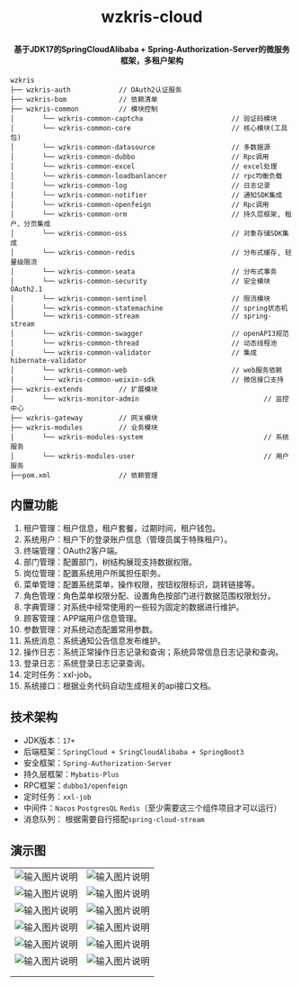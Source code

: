 <h1 align="center" style="margin: 30px 0 30px; font-weight: bold;">wzkris-cloud</h1>
<h4 align="center">基于JDK17的SpringCloudAlibaba + Spring-Authorization-Server的微服务框架，多租户架构</h4>

~~~
wzkris     
├── wzkris-auth            // OAuth2认证服务
├── wzkris-bom             // 依赖清单
├── wzkris-common          // 模块控制
│       └── wzkris-common-captcha                      // 验证码模块
│       └── wzkris-common-core                         // 核心模块(工具包)
│       └── wzkris-common-datasource                   // 多数据源
│       └── wzkris-common-dubbo                        // Rpc调用
│       └── wzkris-common-excel                        // excel处理
│       └── wzkris-common-loadbanlancer                // rpc均衡负载
│       └── wzkris-common-log                          // 日志记录
│       └── wzkris-common-notifier                     // 通知SDK集成
│       └── wzkris-common-openfeign                    // Rpc调用
│       └── wzkris-common-orm                          // 持久层框架, 租户、分页集成
│       └── wzkris-common-oss                          // 对象存储SDK集成
│       └── wzkris-common-redis                        // 分布式缓存, 轻量级限流
│       └── wzkris-common-seata                        // 分布式事务
│       └── wzkris-common-security                     // 安全模块 OAuth2.1
│       └── wzkris-common-sentinel                     // 限流模块
│       └── wzkris-common-statemachine                 // spring状态机
│       └── wzkris-common-stream                       // spring-stream
│       └── wzkris-common-swagger                      // openAPI3规范
│       └── wzkris-common-thread                       // 动态线程池
│       └── wzkris-common-validator                    // 集成hibernate-validator
│       └── wzkris-common-web                          // web服务依赖
│       └── wzkris-common-weixin-sdk                   // 微信接口支持
├── wzkris-extends         // 扩展模块
│       └── wzkris-monitor-admin                               // 监控中心 
├── wzkris-gateway         // 网关模块 
├── wzkris-modules         // 业务模块
│       └── wzkris-modules-system                              // 系统服务 
│       └── wzkris-modules-user                                // 用户服务 
├──pom.xml                 // 依赖管理
~~~

## 内置功能

1. 租户管理：租户信息，租户套餐，过期时间，租户钱包。
3. 系统用户：租户下的登录账户信息（管理员属于特殊租户）。
4. 终端管理：OAuth2客户端。
5. 部门管理：配置部门，树结构展现支持数据权限。
6. 岗位管理：配置系统用户所属担任职务。
7. 菜单管理：配置系统菜单，操作权限，按钮权限标识，跳转链接等。
8. 角色管理：角色菜单权限分配、设置角色按部门进行数据范围权限划分。
9. 字典管理：对系统中经常使用的一些较为固定的数据进行维护。
2. 顾客管理：APP端用户信息管理。
10. 参数管理：对系统动态配置常用参数。
11. 系统消息：系统通知公告信息发布维护。
12. 操作日志：系统正常操作日志记录和查询；系统异常信息日志记录和查询。
13. 登录日志：系统登录日志记录查询。
14. 定时任务：xxl-job。
15. 系统接口：根据业务代码自动生成相关的api接口文档。

## 技术架构

- JDK版本：`17+`
- 后端框架：`SpringCloud + SringCloudAlibaba + SpringBoot3`
- 安全框架：`Spring-Authorization-Server`
- 持久层框架：`Mybatis-Plus`
- RPC框架：`dubbo3/openfeign`
- 定时任务：`xxl-job`
- 中间件：`Nacos` `PostgresQL` `Redis`（至少需要这三个组件项目才可以运行）
- 消息队列： 根据需要自行搭配`spring-cloud-stream`

## 演示图



|                                                                                            |                                                                                            |
|--------------------------------------------------------------------------------------------|--------------------------------------------------------------------------------------------|
| ![输入图片说明](https://foruda.gitee.com/images/1744348068350490903/f3deccdb_8354566.png "屏幕截图")           | ![输入图片说明](https://foruda.gitee.com/images/1744348068417169323/b751865b_8354566.png "屏幕截图") |
| ![输入图片说明](https://foruda.gitee.com/images/1744348256674700279/bd33def1_8354566.png "屏幕截图") | ![输入图片说明](https://foruda.gitee.com/images/1744348272532367001/deb6c1a9_8354566.png "屏幕截图") |
| ![输入图片说明](https://foruda.gitee.com/images/1744348353122059293/04cdb889_8354566.png "屏幕截图") | ![输入图片说明](https://foruda.gitee.com/images/1744348368296240184/6a796b0f_8354566.png "屏幕截图") |
| ![输入图片说明](https://foruda.gitee.com/images/1744348497996669620/f6215b22_8354566.png "屏幕截图") | ![输入图片说明](https://foruda.gitee.com/images/1744348509244436175/2ecfaaa2_8354566.png "屏幕截图") |
| ![输入图片说明](https://foruda.gitee.com/images/1744348637638135915/6c4fec2c_8354566.png "屏幕截图") | ![输入图片说明](https://foruda.gitee.com/images/1744348648401632011/eb152dcd_8354566.png "屏幕截图") |
| ![输入图片说明](https://foruda.gitee.com/images/1744348673892216990/052251b5_8354566.png "屏幕截图") | ![输入图片说明](https://foruda.gitee.com/images/1744348688840182604/2d8c05cc_8354566.png "屏幕截图") |
|  |  |
|  |  |